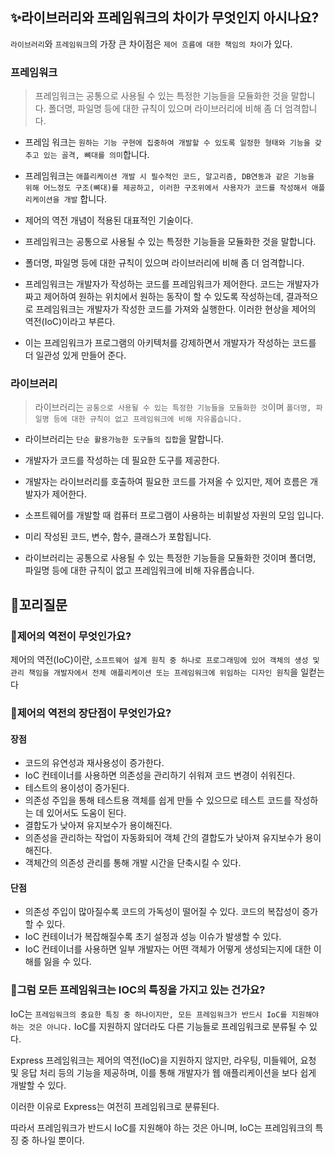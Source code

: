 ## ✨라이브러리와 프레임워크의 차이가 무엇인지 아시나요?

`라이브러리`와 `프레임워크`의 가장 큰 차이점은 `제어 흐름에 대한 책임의 차이`가 있다.

### 프레임워크

> 프레임워크는 공통으로 사용될 수 있는 특정한 기능들을 모듈화한 것을 말합니다. 폴더명, 파일명 등에 대한 규칙이 있으며 라이브러리에 비해 좀 더 엄격합니다.

- 프레임 워크는 `원하는 기능 구현에 집중하여 개발할 수 있도록 일정한 형태와 기능을 갖추고 있는 골격, 뼈대를 의미`합니다.

- 프레임워크는 `애플리케이션 개발 시 필수적인 코드, 알고리즘, DB연동과 같은 기능을 위해 어느정도 구조(뼈대)를 제공하고, 이러한 구조위에서 사용자가 코드를 작성해서 애플리케이션을 개발` 합니다.

- 제어의 역전 개념이 적용된 대표적인 기술이다.

- 프레임워크는 공통으로 사용될 수 있는 특정한 기능들을 모듈화한 것을 말합니다.

- 폴더명, 파일명 등에 대한 규칙이 있으며 라이브러리에 비해 좀 더 엄격합니다.

- 프레임워크는 개발자가 작성하는 코드를 프레임워크가 제어한다. 코드는 개발자가 짜고 제어하여 원하는 위치에서 원하는 동작이 할 수 있도록 작성하는데, 결과적으로 프레임워크는 개발자가 작성한 코드를 가져와 실행한다. 이러한 현상을 제어의 역전(IoC)이라고 부른다.

- 이는 프레임워크가 프로그램의 아키텍처를 강제하면서 개발자가 작성하는 코드를 더 일관성 있게 만들어 준다.

### 라이브러리

> 라이브러리는 `공통으로 사용될 수 있는 특정한 기능들을 모듈화한 것`이며 `폴더명, 파일명 등에 대한 규칙이 없고 프레임워크에 비해 자유롭습니다.`

- 라이브러리는 `단순 활용가능한 도구들의 집합`을 말합니다.

- 개발자가 코드를 작성하는 데 필요한 도구를 제공한다.

- 개발자는 라이브러리를 호출하여 필요한 코드를 가져올 수 있지만, 제어 흐름은 개발자가 제어한다.

- 소프트웨어를 개발할 때 컴퓨터 프로그램이 사용하는 비휘발성 자원의 모임 입니다.

- 미리 작성된 코드, 변수, 함수, 클래스가 포함됩니다.

- 라이브러리는 공통으로 사용될 수 있는 특정한 기능들을 모듈화한 것이며 폴더명, 파일명 등에 대한 규칙이 없고 프레임워크에 비해 자유롭습니다.

## 🔁꼬리질문

### 🤔제어의 역전이 무엇인가요?

제어의 역전(IoC)이란, `소프트웨어 설계 원칙 중 하나로 프로그래밍에 있어 객체의 생성 및 관리 책임을 개발자에서 전체 애플리케이션 또는 프레임워크에 위임하는 디자인 원칙`을 일컫는다

### 🤔제어의 역전의 장단점이 무엇인가요?

#### 장점

- 코드의 유연성과 재사용성이 증가한다.
- IoC 컨테이너를 사용하면 의존성을 관리하기 쉬워져 코드 변경이 쉬워진다.
- 테스트의 용이성이 증가된다.
- 의존성 주입을 통해 테스트용 객체를 쉽게 만들 수 있으므로 테스트 코드를 작성하는 데 있어서도 도움이 된다.
- 결합도가 낮아져 유지보수가 용이해진다.
- 의존성을 관리하는 작업이 자동화되어 객체 간의 결합도가 낮아져 유지보수가 용이해진다.
- 객체간의 의존성 관리를 통해 개발 시간을 단축시킬 수 있다.

#### 단점

- 의존성 주입이 많아질수록 코드의 가독성이 떨어질 수 있다. 코드의 복잡성이 증가할 수 있다.
- IoC 컨테이너가 복잡해질수록 초기 설정과 성능 이슈가 발생할 수 있다.
- IoC 컨테이너를 사용하면 일부 개발자는 어떤 객체가 어떻게 생성되는지에 대한 이해를 잃을 수 있다.

### 🤔그럼 모든 프레임워크는 IOC의 특징을 가지고 있는 건가요?

IoC는 `프레임워크의 중요한 특징 중 하나이지만, 모든 프레임워크가 반드시 IoC를 지원해야 하는 것은 아니다.`
IoC를 지원하지 않더라도 다른 기능들로 프레임워크로 분류될 수 있다.

Express 프레임워크는 제어의 역전(IoC)을 지원하지 않지만, 라우팅, 미들웨어, 요청 및 응답 처리 등의 기능을 제공하며, 이를 통해 개발자가 웹 애플리케이션을 보다 쉽게 개발할 수 있다.

이러한 이유로 Express는 여전히 프레임워크로 분류된다.

따라서 프레임워크가 반드시 IoC를 지원해야 하는 것은 아니며, IoC는 프레임워크의 특징 중 하나일 뿐이다.
